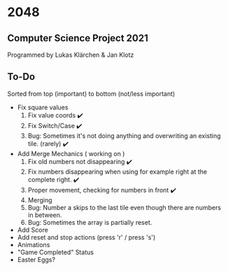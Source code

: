 # 2048

## Computer Science Project 2021
Programmed by Lukas Klärchen & Jan Klotz

## To-Do
Sorted from top (important) to bottom (not/less important)

* Fix square values
  1. Fix value coords ✔️
  2. Fix Switch/Case ✔️
  3. Bug: Sometimes it's not doing anything and overwriting an existing tile. (rarely) ✔️
* Add Merge Mechanics ( working on )
  1. Fix old numbers not disappearing ✔️
  2. Fix numbers disappearing when using for example right at the complete right. ✔️
  2. Proper movement, checking for numbers in front ✔️
  3. Merging
  4. Bug: Number a skips to the last tile even though there are numbers in between.
  5. Bug: Sometimes the array is partially reset.
* Add Score
* Add reset and stop actions (press 'r' / press 's')
* Animations
* "Game Completed" Status
* Easter Eggs?
